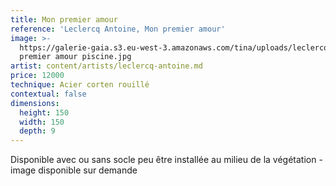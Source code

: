 ```yaml
---
title: Mon premier amour
reference: 'Leclercq Antoine, Mon premier amour'
image: >-
  https://galerie-gaia.s3.eu-west-3.amazonaws.com/tina/uploads/leclercq-antoine/galerie-gaia-leclercq-antoine-mon
  premier amour piscine.jpg
artist: content/artists/leclercq-antoine.md
price: 12000
technique: Acier corten rouillé
contextual: false
dimensions:
  height: 150
  width: 150
  depth: 9
---
```


Disponible avec ou sans socle peu être installée au milieu de la végétation - image disponible sur demande
